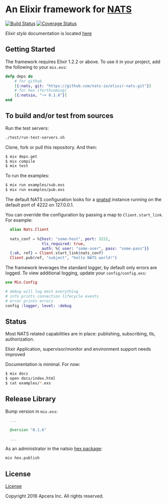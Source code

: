 # An Elixir framework for [NATS](https://nats.io/)
[![Build Status](https://travis-ci.org/nats-io/elixir-nats.svg?branch=master)](https://travis-ci.org/nats-io/elixir-nats)
[![Coverage Status](https://coveralls.io/repos/github/nats-io/elixir-nats/badge.svg?branch=master)](https://coveralls.io/github/nats-io/elixir-nats?branch=master)

_Elixir style_ documentation is located [here](https://nats-io.github.io/elixir-nats/)

## Getting Started

The framework requires Elixir 1.2.2 or above. To use it in your project,
add the following to your `mix.exs`:

```elixir
defp deps do
    # for github
    [{:nats, git: "https://github.com/nats-io/elixir-nats.git"}]
    # for hex (forthcoming)
    [{:natsio, "~> 0.1.6"}]
end
```


## To build and/or test from sources

Run the test servers:

```sh
./test/run-test-servers.sh
```

Clone, fork or pull this repository. And then:

```sh
$ mix deps.get
$ mix compile
$ mix test
```

To run the examples:

```sh
$ mix run examples/sub.exs
$ mix run examples/pub.exs
```

The default NATS configuration looks for a [gnatsd](https://github.com/nats-io/gnatsd) instance running on the default port of 4222 on 127.0.0.1.

You can override the configuration by passing a map to `Client.start_link`. For example:

```elixir
  alias Nats.Client
  
  nats_conf = %{host: "some-host", port: 3222,
                tls_required: true,
                auth: %{ user: "some-user", pass: "some-pass"}}
  {:ok, ref} = Client.start_link(nats_conf)
  Client.pub(ref, "subject", "hello NATS world!")
```

The framework leverages the standard logger, by default only errors are logged. To view additional logging, update your `config/config.exs`:
```elixir
use Mix.Config

# debug will log most everything
# info prints connection lifecycle events
# error prints errors
config :logger, level: :debug
```

## Status

Most NATS related capabilities are in place: publishing, subscribing, tls,
authorization.

Elixir Application, supervisor/monitor and environment support needs improved

Documentation is minimal. For now:

```sh
$ mix docs
$ open docs/index.html
$ cat examples/*.exs
```

## Release Library

Bump version in `mix.exs`:

```elixir
  ...

  @version "0.1.6"

  ...
``` 

As an administrator in the natsio [hex package](https://hex.pm/packages/natsio):

```sh
mix hex.publish
```

## License

[License](LICENSE)

Copyright 2016 Apcera Inc. All rights reserved. 

